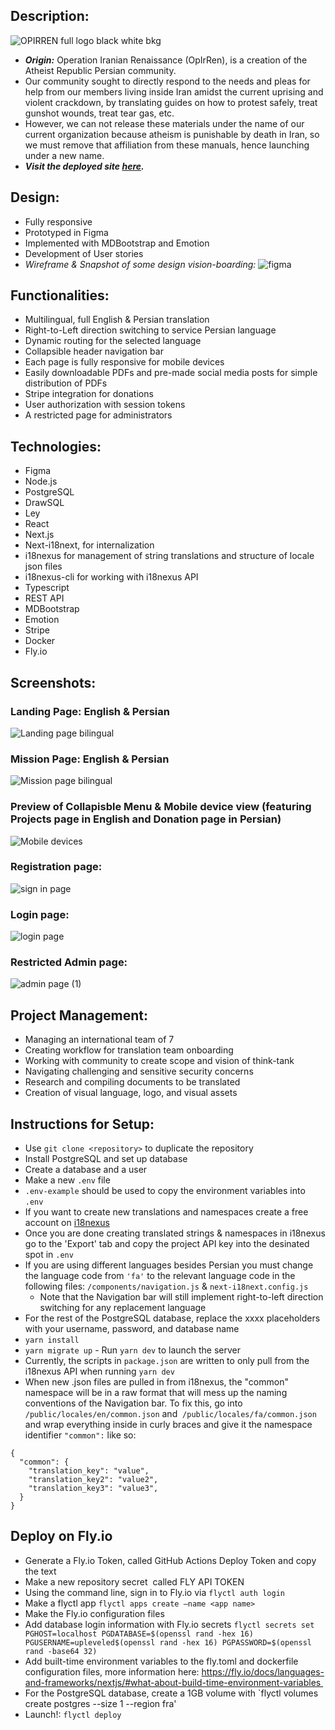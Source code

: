 ## Description:
![OPIRREN full logo black white bkg](https://user-images.githubusercontent.com/109186471/204033658-61c786aa-6f84-4ee5-9b5d-82cc0496822f.png)


- **_Origin:_** Operation Iranian Renaissance (OpIrRen), is a creation of the Atheist Republic Persian community.
- Our community sought to directly respond to the needs and pleas for help from our members living inside Iran amidst the current uprising and violent  crackdown, by translating guides on how to protest safely, treat gunshot wounds, treat tear gas, etc. 
- However, we can not release these materials under the name of our current organization because atheism is punishable by death in Iran, so we must remove that affiliation from these manuals, hence launching under a new name. 
- **_Visit the deployed site [here](https://opirren.fly.dev/)._** 

## Design:
- Fully responsive
- Prototyped in Figma
- Implemented with MDBootstrap and Emotion
- Development of User stories
- *Wireframe & Snapshot of some design vision-boarding:* 
![figma](https://user-images.githubusercontent.com/109186471/204063011-885fd4ae-ca22-415b-a283-a0c2247bc4be.png)


## Functionalities:
- Multilingual, full English & Persian translation
- Right-to-Left direction switching to service Persian language
- Dynamic routing for the selected language
- Collapsible header navigation bar
- Each page is fully responsive for mobile devices
- Easily downloadable PDFs and pre-made social media posts for simple distribution of PDFs
- Stripe integration for donations
- User authorization with session tokens
- A restricted page for administrators 

## Technologies: 
- Figma
- Node.js
- PostgreSQL
- DrawSQL
- Ley
- React
- Next.js
- Next-i18next, for internalization
- i18nexus for management of string translations and structure of locale json files
- i18nexus-cli for working with i18nexus API
- Typescript
- REST API
- MDBootstrap
- Emotion
- Stripe
- Docker
- Fly.io

## Screenshots: 
### Landing Page: English & Persian
![Landing page bilingual](https://user-images.githubusercontent.com/109186471/204032707-e55718c6-8081-486b-b488-c3dbd0dbe8c1.png)

### Mission Page: English & Persian
![Mission page bilingual](https://user-images.githubusercontent.com/109186471/204032741-cd190f87-6a42-4c62-9c2e-0f67970176d6.png)

### Preview of Collapisble Menu & Mobile device view (featuring Projects page in English and Donation page in Persian) 
![Mobile devices](https://user-images.githubusercontent.com/109186471/204032770-5af91536-58f1-40ee-afe3-5c2e6eaf145d.png)

### Registration page:
![sign in page](https://user-images.githubusercontent.com/109186471/204032818-bbe99f15-4ed2-4308-a29a-de5bf78fe6f6.png)

### Login page:
![login page](https://user-images.githubusercontent.com/109186471/204032837-4ecd30f5-bacc-46f2-9606-17d9cc84bf97.png)

### Restricted Admin page: 
![admin page (1)](https://user-images.githubusercontent.com/109186471/204032917-ad53c63d-0fe6-4b6f-8185-4cef8e06ae2b.png)


## Project Management:
- Managing an international team of 7
- Creating workflow for translation team onboarding
- Working with community to create scope and vision of think-tank
- Navigating challenging and sensitive security concerns
- Research and compiling documents to be translated
- Creation of visual language, logo, and visual assets 

## Instructions for Setup:

- Use `git clone <repository>` to duplicate the repository
- Install PostgreSQL and set up database
- Create a database and a user
- Make a new `.env` file
- `.env-example` should be used to copy the environment variables into `.env`
- If you want to create new translations and namespaces create a free account on [i18nexus](https://i18nexus.com/)
- Once you are done creating translated strings & namespaces in i18nexus go to the 'Export' tab and copy the project API key into the desinated spot in `.env`
- If you are using different languages besides Persian you must change the language code from `'fa'` to the relevant language code in the following files: `/components/navigation.js` & `next-i18next.config.js`
    - Note that the Navigation bar will still implement right-to-left direction switching for any replacement language
- For the rest of the PostgreSQL database, replace the xxxx placeholders with your username, password, and database name
- `yarn install`
- `yarn migrate up`
- Run `yarn dev` to launch the server
- Currently, the scripts in `package.json` are written to only pull from the i18nexus API when running `yarn dev`
- When new .json files are pulled in from i18nexus, the "common" namespace will be in a raw format that will mess up the naming conventions of the Navigation bar. To fix this, go into `/public/locales/en/common.json` and  `/public/locales/fa/common.json` and wrap everything inside in curly braces and give it the namespace identifier `"common":` like so: 
```
{
  "common": {
    "translation_key": "value",
    "translation_key2": "value2",
    "translation_key3": "value3",
  }
}
```

## Deploy on Fly.io
- Generate a Fly.io Token, called GitHub Actions Deploy Token and copy the text
- Make a new repository secret  called FLY API TOKEN
- Using the command line, sign in to Fly.io via `flyctl auth login`
- Make a flyctl app `flyctl apps create —name <app name>`
- Make the Fly.io configuration files
- Add database login information with Fly.io secrets `flyctl secrets set PGHOST=localhost PGDATABASE=$(openssl rand -hex 16) PGUSERNAME=upleveled$(openssl rand -hex 16) PGPASSWORD=$(openssl rand -base64 32)`
- Add built-time environment variables to the fly.toml and dockerfile configuration files, more information here: https://fly.io/docs/languages-and-frameworks/nextjs/#what-about-build-time-environment-variables 
- For the PostgreSQL database, create a 1GB volume with `flyctl volumes create postgres --size 1 --region fra'
- Launch!: `flyctl deploy`

